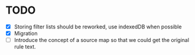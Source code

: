 # TODO

- [x] Storing filter lists should be reworked, use indexedDB when possible
- [x] Migration
- [ ] Introduce the concept of a source map so that we could get the original rule text.

